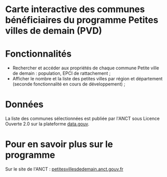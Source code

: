 # Carte interactive des communes bénéficiaires du programme Petites villes de demain (PVD)

# Fonctionnalités 
- Rechercher et accéder aux propriétés de chaque commune Petite ville de demain : population, EPCI de rattachement ; 
- Afficher le nombre et la liste des petites villes par région et département (seconde fonctionnalité en cours de développement) ; 

# Données
La liste des communes sélectionnées est publiée par l'ANCT sous Licence Ouverte 2.0 sur la plateforme [data.gouv](https://www.data.gouv.fr/fr/datasets/programme-petites-villes-de-demain/).

# Pour en savoir plus sur le programme 
Sur le site de l'ANCT : [petitesvillesdedemain.anct.gouv.fr](https://petitesvillesdedemain.anct.gouv.fr)

